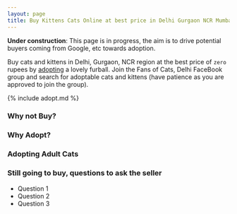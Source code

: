 ```yaml
---
layout: page
title: Buy Kittens Cats Online at best price in Delhi Gurgaon NCR Mumbai Pune India
---
```


**Under construction**: This page is in progress, the aim is to drive potential
buyers coming from Google, etc towards adoption.

Buy cats and kittens in Delhi, Gurgaon, NCR region at the best price of `zero`
rupees by [adopting](/adopt) a lovely furball. Join the Fans of Cats, Delhi
FaceBook group and search for adoptable cats and kittens (have patience as you
are approved to join the group).

{% include adopt.md %}

### Why not Buy?

### Why Adopt?

### Adopting Adult Cats

### Still going to buy, questions to ask the seller

- Question 1
- Question 2
- Question 3

